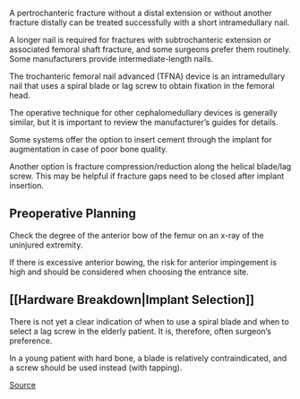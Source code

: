 A pertrochanteric fracture without a distal extension or without another fracture distally can be treated successfully with a short intramedullary nail.

A longer nail is required for fractures with subtrochanteric extension or associated femoral shaft fracture, and some surgeons prefer them routinely. Some manufacturers provide intermediate-length nails.

The trochanteric femoral nail advanced (TFNA) device is an intramedullary nail that uses a spiral blade or lag screw to obtain fixation in the femoral head.

The operative technique for other cephalomedullary devices is generally similar, but it is important to review the manufacturer’s guides for details.

Some systems offer the option to insert cement through the implant for augmentation in case of poor bone quality.

Another option is fracture compression/reduction along the helical blade/lag screw. This may be helpful if fracture gaps need to be closed after implant insertion.


## Preoperative Planning
Check the degree of the anterior bow of the femur on an x-ray of the uninjured extremity.

If there is excessive anterior bowing, the risk for anterior impingement is high and should be considered when choosing the entrance site.


## [[Hardware Breakdown|Implant Selection]]
There is not yet a clear indication of when to use a spiral blade and when to select a lag screw in the elderly patient. It is, therefore, often surgeon’s preference.

In a young patient with hard bone, a blade is relatively contraindicated, and a screw should be used instead (with tapping).



[Source](https://surgeryreference.aofoundation.org/orthopedic-trauma/adult-trauma/proximal-femur/trochanteric-fracture-intertrochanteric/nailing-short-nail#patient-positioning)